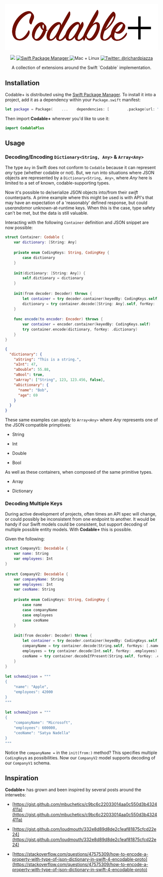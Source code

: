 <p align="center">
    <img src="CodablePlus.png" width="1000" max-width="90%" alt="CodablePlus" />
</p>

<p align="center">
    <img src="https://img.shields.io/badge/Swift-5.1-orange.svg" />
    <a href="https://swift.org/package-manager">
        <img src="https://img.shields.io/badge/swiftpm-compatible-brightgreen.svg?style=flat" alt="Swift Package Manager" />
    </a>
     <img src="https://img.shields.io/badge/platforms-mac+linux-brightgreen.svg?style=flat" alt="Mac + Linux" />
    <a href="https://twitter.com/richardpiazza">
        <img src="https://img.shields.io/badge/twitter-@richardpiazza-blue.svg?style=flat" alt="Twitter: @richardpiazza" />
    </a>
</p>

<p align="center">A collection of extensions around the Swift `Codable` implementation.</p>

## Installation

Codable+ is distributed using the [Swift Package Manager](https://swift.org/package-manager). To install it into a project, add it as a dependency within your `Package.swift` manifest:

```swift
let package = Package(    ...    dependencies: [        .package(url: "https://github.com/richardpiazza/CodablePlus.git", from: "0.3.0")    ],    ...)
```

Then import **Codable+** wherever you'd like to use it:

```swift
import CodablePlus
```

## Usage

### Decoding/Encoding `Dictionary<String, Any>` & `Array<Any>`

The type `Any` in Swift does not conform to `Codable` because it can represent *any* type (whether codable or not). But, we run into situations where JSON objects are represented by a `Dictionary<String, Any>`, where *Any* here is limited to a set of known, codable-supporting types.

Now it's possible to de/serialize JSON objects into/from their *swift* counterparts. A prime example where this might be used is with API's that may have an expectation of a 'reasonably' defined response, but could use*random*or unknown-at-runtime keys. When this is the case, type safety can't be met, but the data is still valuable.

Interacting with the following `Container` definition and JSON snippet are now possible:

```swift
struct Container: Codable {
    var dictionary: [String: Any]

    private enum CodingKeys: String, CodingKey {
        case dictionary
    }

    init(dictionary: [String: Any]) {
        self.dictionary = dictionary
    }

    init(from decoder: Decoder) throws {
        let container = try decoder.container(keyedBy: CodingKeys.self)
        dictionary = try container.decode([String: Any].self, forKey: .dictionary)
    }

    func encode(to encoder: Encoder) throws {
        var container = encoder.container(keyedBy: CodingKeys.self)
        try container.encode(dictionary, forKey: .dictionary)
    }
}
```

```json
{
  "dictionary": {
    "aString": "This is a string.",
    "aInt": 47,
    "aDouble": 55.88,
    "aBool": true,
    "aArray": ["String", 123, 123.456, false],
    "aDictionary": {
      "name": "Bob",
      "age": 69
    }
  }
}
```

These same examples can apply to `Array<Any>` where *Any* represents one of the JSON compatible primptives:

- String

- Int

- Double

- Bool

As well as these containers, when composed of the same primitive types.

* Array

* Dictionary

### Decoding Multiple Keys

During active development of projects, often times an API spec will change, or could possibly be inconsistent from one endpoint to another. It would be handy if our Swift models could be consistent, but support decoding of multiple possible entity models. With **Codable+** this is possible.

Given the following:

```swift
struct CompanyV1: Decodable {
    var name: String
    var employees: Int
}

struct CompanyV2: Decodable {
    var companyName: String
    var employees: Int
    var ceoName: String

    private enum CodingKeys: String, CodingKey {
        case name
        case companyName
        case employees
        case ceoName
    }

    init(from decoder: Decoder) throws {
        let container = try decoder.container(keyedBy: CodingKeys.self)
        companyName = try container.decode(String.self, forKeys: [.name, .companyName])
        employees = try container.decode(Int.self, forKey: .employees)
        ceoName = try container.decodeIfPresent(String.self, forKey: .ceoName) ?? ""
    }
}

let schema1json = """
{
    "name": "Apple",
    "employees": 42000
}
"""

let schema2json = """
{
    "companyName": "Microsoft",
    "employees": 600000,
    "ceoName": "Satya Nadella"
}
"""
```

Notice the `companyName =` in the `init(from:)` method? This specifies multiple `CodingKey`s as possibilities. Now our `CompanyV2` model supports decoding of our `CompanyV1` schema.

## Inspiration

**Codable+** has grown and been inspired by several posts around the interwebs:

* [https://gist.github.com/mbuchetics/c9bc6c22033014aa0c550d3b4324411a](https://gist.github.com/mbuchetics/c9bc6c22033014aa0c550d3b4324411a)

* [https://gist.github.com/loudmouth/332e8d89d8de2c1eaf81875cfcd22e24](https://gist.github.com/loudmouth/332e8d89d8de2c1eaf81875cfcd22e24)

* [https://stackoverflow.com/questions/47575309/how-to-encode-a-property-with-type-of-json-dictionary-in-swift-4-encodable-proto](https://stackoverflow.com/questions/47575309/how-to-encode-a-property-with-type-of-json-dictionary-in-swift-4-encodable-proto)
